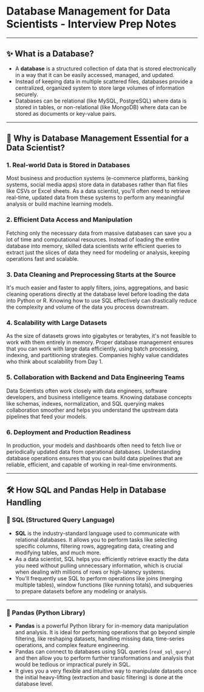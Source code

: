 # Database Management for Data Scientists - Interview Prep Notes

---

## ✨ What is a Database?

- A **database** is a structured collection of data that is stored electronically in a way that it can be easily accessed, managed, and updated.
- Instead of keeping data in multiple scattered files, databases provide a centralized, organized system to store large volumes of information securely.
- Databases can be relational (like MySQL, PostgreSQL) where data is stored in tables, or non-relational (like MongoDB) where data can be stored as documents or key-value pairs.

---

## 🚀 Why is Database Management Essential for a Data Scientist?

### 1. Real-world Data is Stored in Databases
Most business and production systems (e-commerce platforms, banking systems, social media apps) store data in databases rather than flat files like CSVs or Excel sheets. As a data scientist, you'll often need to retrieve real-time, updated data from these systems to perform any meaningful analysis or build machine learning models.

### 2. Efficient Data Access and Manipulation
Fetching only the necessary data from massive databases can save you a lot of time and computational resources. Instead of loading the entire database into memory, skilled data scientists write efficient queries to extract just the slices of data they need for modeling or analysis, keeping operations fast and scalable.

### 3. Data Cleaning and Preprocessing Starts at the Source
It's much easier and faster to apply filters, joins, aggregations, and basic cleaning operations directly at the database level before loading the data into Python or R. Knowing how to use SQL effectively can drastically reduce the complexity and volume of the data you process downstream.

### 4. Scalability with Large Datasets
As the size of datasets grows into gigabytes or terabytes, it's not feasible to work with them entirely in memory. Proper database management ensures that you can work with large data efficiently, using batch processing, indexing, and partitioning strategies. Companies highly value candidates who think about scalability from Day 1.

### 5. Collaboration with Backend and Data Engineering Teams
Data Scientists often work closely with data engineers, software developers, and business intelligence teams. Knowing database concepts like schemas, indexes, normalization, and SQL querying makes collaboration smoother and helps you understand the upstream data pipelines that feed your models.

### 6. Deployment and Production Readiness
In production, your models and dashboards often need to fetch live or periodically updated data from operational databases. Understanding database operations ensures that you can build data pipelines that are reliable, efficient, and capable of working in real-time environments.

---

## 🛠 How SQL and Pandas Help in Database Handling

### 🔸 SQL (Structured Query Language)

- **SQL** is the industry-standard language used to communicate with relational databases. It allows you to perform tasks like selecting specific columns, filtering rows, aggregating data, creating and modifying tables, and much more.
- As a data scientist, SQL helps you efficiently retrieve exactly the data you need without pulling unnecessary information, which is crucial when dealing with millions of rows or high-latency systems.
- You'll frequently use SQL to perform operations like joins (merging multiple tables), window functions (like running totals), and subqueries to prepare datasets before any modeling or analysis.

---

### 🔸 Pandas (Python Library)

- **Pandas** is a powerful Python library for in-memory data manipulation and analysis. It is ideal for performing operations that go beyond simple filtering, like reshaping datasets, handling missing data, time-series operations, and complex feature engineering.
- Pandas can connect to databases using SQL queries (`read_sql_query`) and then allow you to perform further transformations and analysis that would be tedious or impractical purely in SQL.
- It gives you a very flexible and intuitive way to manipulate datasets once the initial heavy-lifting (extraction and basic filtering) is done at the database level.



